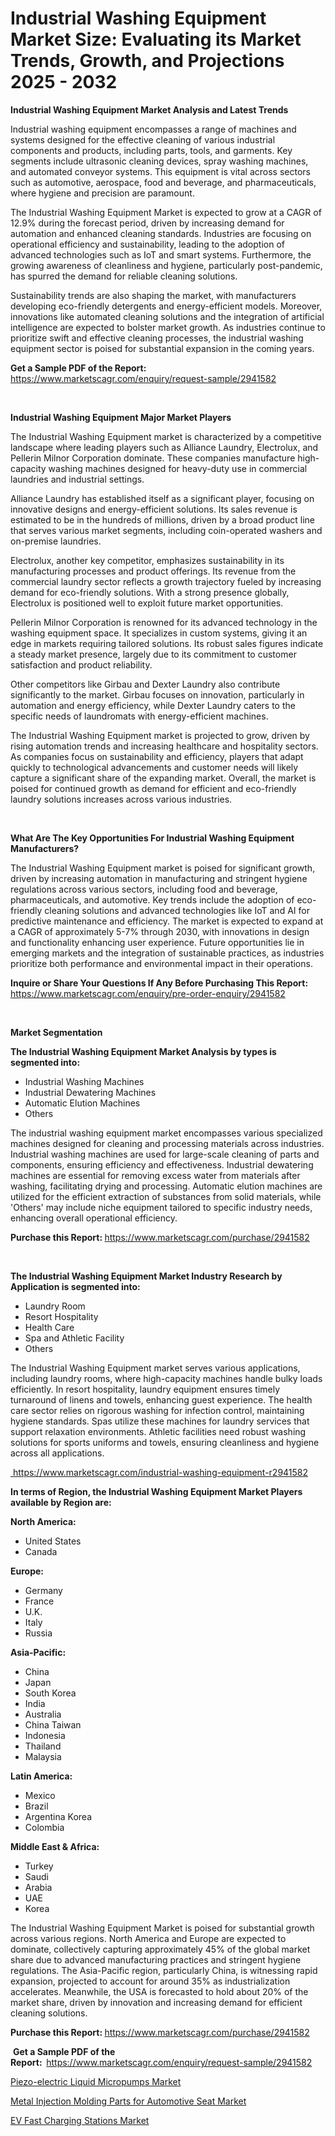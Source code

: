 <p><h1>Industrial Washing Equipment Market Size: Evaluating its Market Trends, Growth, and Projections 2025 - 2032</h1></p><p><strong>Industrial Washing Equipment Market Analysis and Latest Trends</strong></p>
<p><p>Industrial washing equipment encompasses a range of machines and systems designed for the effective cleaning of various industrial components and products, including parts, tools, and garments. Key segments include ultrasonic cleaning devices, spray washing machines, and automated conveyor systems. This equipment is vital across sectors such as automotive, aerospace, food and beverage, and pharmaceuticals, where hygiene and precision are paramount.</p><p>The Industrial Washing Equipment Market is expected to grow at a CAGR of 12.9% during the forecast period, driven by increasing demand for automation and enhanced cleaning standards. Industries are focusing on operational efficiency and sustainability, leading to the adoption of advanced technologies such as IoT and smart systems. Furthermore, the growing awareness of cleanliness and hygiene, particularly post-pandemic, has spurred the demand for reliable cleaning solutions.</p><p>Sustainability trends are also shaping the market, with manufacturers developing eco-friendly detergents and energy-efficient models. Moreover, innovations like automated cleaning solutions and the integration of artificial intelligence are expected to bolster market growth. As industries continue to prioritize swift and effective cleaning processes, the industrial washing equipment sector is poised for substantial expansion in the coming years.</p></p>
<p><strong>Get a Sample PDF of the Report:&nbsp;</strong> <a href="https://www.marketscagr.com/enquiry/request-sample/2941582?utm_campaign=1944&utm_medium=2&utm_source=Github&utm_content=ia&utm_term=15032025&utm_id=industrial-washing-equipment">https://www.marketscagr.com/enquiry/request-sample/2941582</a></p>
<p>&nbsp;</p>
<p><strong>Industrial Washing Equipment Major Market Players</strong></p>
<p><p>The Industrial Washing Equipment market is characterized by a competitive landscape where leading players such as Alliance Laundry, Electrolux, and Pellerin Milnor Corporation dominate. These companies manufacture high-capacity washing machines designed for heavy-duty use in commercial laundries and industrial settings.</p><p>Alliance Laundry has established itself as a significant player, focusing on innovative designs and energy-efficient solutions. Its sales revenue is estimated to be in the hundreds of millions, driven by a broad product line that serves various market segments, including coin-operated washers and on-premise laundries.</p><p>Electrolux, another key competitor, emphasizes sustainability in its manufacturing processes and product offerings. Its revenue from the commercial laundry sector reflects a growth trajectory fueled by increasing demand for eco-friendly solutions. With a strong presence globally, Electrolux is positioned well to exploit future market opportunities.</p><p>Pellerin Milnor Corporation is renowned for its advanced technology in the washing equipment space. It specializes in custom systems, giving it an edge in markets requiring tailored solutions. Its robust sales figures indicate a steady market presence, largely due to its commitment to customer satisfaction and product reliability.</p><p>Other competitors like Girbau and Dexter Laundry also contribute significantly to the market. Girbau focuses on innovation, particularly in automation and energy efficiency, while Dexter Laundry caters to the specific needs of laundromats with energy-efficient machines.</p><p>The Industrial Washing Equipment market is projected to grow, driven by rising automation trends and increasing healthcare and hospitality sectors. As companies focus on sustainability and efficiency, players that adapt quickly to technological advancements and customer needs will likely capture a significant share of the expanding market. Overall, the market is poised for continued growth as demand for efficient and eco-friendly laundry solutions increases across various industries.</p></p>
<p>&nbsp;</p>
<p><strong>What Are The Key Opportunities For Industrial Washing Equipment Manufacturers?</strong></p>
<p><p>The Industrial Washing Equipment market is poised for significant growth, driven by increasing automation in manufacturing and stringent hygiene regulations across various sectors, including food and beverage, pharmaceuticals, and automotive. Key trends include the adoption of eco-friendly cleaning solutions and advanced technologies like IoT and AI for predictive maintenance and efficiency. The market is expected to expand at a CAGR of approximately 5-7% through 2030, with innovations in design and functionality enhancing user experience. Future opportunities lie in emerging markets and the integration of sustainable practices, as industries prioritize both performance and environmental impact in their operations.</p></p>
<p><strong>Inquire or Share Your Questions If Any Before Purchasing This Report:</strong> <a href="https://www.marketscagr.com/enquiry/pre-order-enquiry/2941582?utm_campaign=1944&utm_medium=2&utm_source=Github&utm_content=ia&utm_term=15032025&utm_id=industrial-washing-equipment">https://www.marketscagr.com/enquiry/pre-order-enquiry/2941582</a></p>
<p>&nbsp;</p>
<p><strong>Market Segmentation</strong></p>
<p><strong>The Industrial Washing Equipment Market Analysis by types is segmented into:</strong></p>
<p><ul><li>Industrial Washing Machines</li><li>Industrial Dewatering Machines</li><li>Automatic Elution Machines</li><li>Others</li></ul></p>
<p><p>The industrial washing equipment market encompasses various specialized machines designed for cleaning and processing materials across industries. Industrial washing machines are used for large-scale cleaning of parts and components, ensuring efficiency and effectiveness. Industrial dewatering machines are essential for removing excess water from materials after washing, facilitating drying and processing. Automatic elution machines are utilized for the efficient extraction of substances from solid materials, while 'Others' may include niche equipment tailored to specific industry needs, enhancing overall operational efficiency.</p></p>
<p><strong>Purchase this Report:&nbsp;</strong><a href="https://www.marketscagr.com/purchase/2941582?utm_campaign=1944&utm_medium=2&utm_source=Github&utm_content=ia&utm_term=15032025&utm_id=industrial-washing-equipment">https://www.marketscagr.com/purchase/2941582</a></p>
<p>&nbsp;</p>
<p><strong>The Industrial Washing Equipment Market Industry Research by Application is segmented into:</strong></p>
<p><ul><li>Laundry Room</li><li>Resort Hospitality</li><li>Health Care</li><li>Spa and Athletic Facility</li><li>Others</li></ul></p>
<p><p>The Industrial Washing Equipment market serves various applications, including laundry rooms, where high-capacity machines handle bulky loads efficiently. In resort hospitality, laundry equipment ensures timely turnaround of linens and towels, enhancing guest experience. The health care sector relies on rigorous washing for infection control, maintaining hygiene standards. Spas utilize these machines for laundry services that support relaxation environments. Athletic facilities need robust washing solutions for sports uniforms and towels, ensuring cleanliness and hygiene across all applications.</p></p>
<p><a href="https://www.marketscagr.com/industrial-washing-equipment-r2941582?utm_campaign=1944&utm_medium=2&utm_source=Github&utm_content=ia&utm_term=15032025&utm_id=industrial-washing-equipment">&nbsp;https://www.marketscagr.com/industrial-washing-equipment-r2941582</a></p>
<p><strong>In terms of Region, the Industrial Washing Equipment Market Players available by Region are:</strong></p>
<p>
    <p> <strong> North America: </strong>
        <ul>
            <li>United States</li>
            <li>Canada</li>
        </ul>
        </p> 
    <p> <strong> Europe: </strong>
        <ul>
            <li>Germany</li>
            <li>France</li>
            <li>U.K.</li>
            <li>Italy</li>
            <li>Russia</li>
        </ul>
        </p> 
    <p> <strong> Asia-Pacific: </strong>
        <ul>
            <li>China</li>
            <li>Japan</li>
            <li>South Korea</li>
            <li>India</li>
            <li>Australia</li>
            <li>China Taiwan</li>
            <li>Indonesia</li>
            <li>Thailand</li>
            <li>Malaysia</li>
        </ul>
        </p> 
    <p> <strong> Latin America: </strong>
        <ul>
            <li>Mexico</li>
            <li>Brazil</li>
            <li>Argentina Korea</li>
            <li>Colombia</li>
        </ul>
        </p> 
    <p> <strong> Middle East & Africa: </strong>
        <ul>
            <li>Turkey</li>
            <li>Saudi</li>
            <li>Arabia</li>
            <li>UAE</li>
            <li>Korea</li>
        </ul>
    </p>
    </p>
<p><p>The Industrial Washing Equipment Market is poised for substantial growth across various regions. North America and Europe are expected to dominate, collectively capturing approximately 45% of the global market share due to advanced manufacturing practices and stringent hygiene regulations. The Asia-Pacific region, particularly China, is witnessing rapid expansion, projected to account for around 35% as industrialization accelerates. Meanwhile, the USA is forecasted to hold about 20% of the market share, driven by innovation and increasing demand for efficient cleaning solutions.</p></p>
<p><strong>Purchase this Report: </strong><a href="https://www.marketscagr.com/purchase/2941582?utm_campaign=1944&utm_medium=2&utm_source=Github&utm_content=ia&utm_term=15032025&utm_id=industrial-washing-equipment">https://www.marketscagr.com/purchase/2941582</a></p>
<p>&nbsp;<strong>Get a Sample PDF of the Report:&nbsp;&nbsp;</strong><a href="https://www.marketscagr.com/enquiry/request-sample/2941582?utm_campaign=1944&utm_medium=2&utm_source=Github&utm_content=ia&utm_term=15032025&utm_id=industrial-washing-equipment">https://www.marketscagr.com/enquiry/request-sample/2941582</a></p>
<p><strong></strong></p>
<p><p><a href="https://github.com/duerknikko44/Market-Research-Report-List-1/blob/main/piezo-electric-liquid-micropumps-market.md?utm_campaign=1944&utm_medium=2&utm_source=Github&utm_content=ia&utm_term=15032025&utm_id=industrial-washing-equipment">Piezo-electric Liquid Micropumps Market</a></p><p><a href="https://github.com/poskaturovtl/Market-Research-Report-List-1/blob/main/metal-injection-molding-parts-for-automotive-seat-market.md?utm_campaign=1944&utm_medium=2&utm_source=Github&utm_content=ia&utm_term=15032025&utm_id=industrial-washing-equipment">Metal Injection Molding Parts for Automotive Seat Market</a></p><p><a href="https://github.com/Chiragrp22/Market-Research-Report-List-7/blob/main/ev-fast-charging-stations-market.md?utm_campaign=1944&utm_medium=2&utm_source=Github&utm_content=ia&utm_term=15032025&utm_id=industrial-washing-equipment">EV Fast Charging Stations Market</a></p></p>